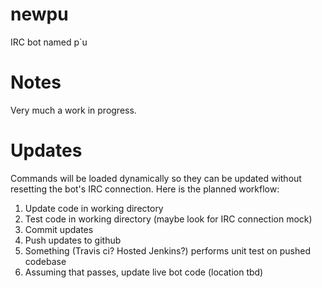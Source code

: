 newpu
=====

IRC bot named p`u

Notes
=====

Very much a work in progress.

Updates
=====

Commands will be loaded dynamically so they can be updated without resetting the bot's IRC connection. Here is the planned workflow: 

1) Update code in working directory
2) Test code in working directory (maybe look for IRC connection mock)
3) Commit updates
4) Push updates to github
5) Something (Travis ci? Hosted Jenkins?) performs unit test on pushed codebase
6) Assuming that passes, update live bot code (location tbd)
